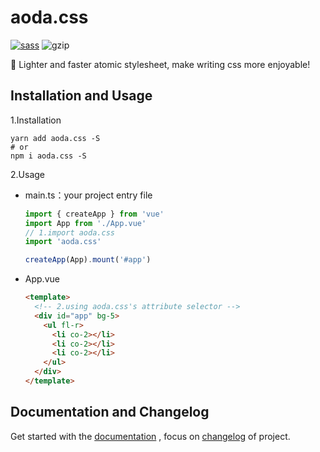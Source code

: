 # aoda.css

[![sass](https://img.shields.io/badge/dart--sass-v1.51.0-orange?style=flat-square&logo=github)](https://github.com/sass/dart-sass) ![gzip](https://img.shields.io/badge/gzip-16.4kb-blue?style=flat-square)

🎨 Lighter and faster atomic stylesheet, make writing css more enjoyable!

## Installation and Usage

1.Installation

```shell
yarn add aoda.css -S
# or
npm i aoda.css -S
```

2.Usage

- main.ts：your project entry file

  ```typescript
  import { createApp } from 'vue'
  import App from './App.vue'
  // 1.import aoda.css
  import 'aoda.css'

  createApp(App).mount('#app')
  ```

- App.vue

  ```html
  <template>
    <!-- 2.using aoda.css's attribute selector -->
    <div id="app" bg-5>
      <ul fl-r>
        <li co-2></li>
        <li co-2></li>
        <li co-2></li>
      </ul>
    </div>
  </template>
  ```

## Documentation and Changelog

Get started with the [documentation]() , focus on [changelog](./CHANGELOG.md) of project.
